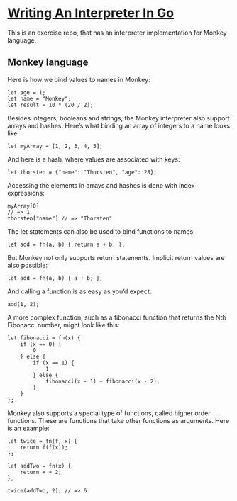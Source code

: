 # [Writing An Interpreter In Go](https://interpreterbook.com/)

This is an exercise repo, that has an interpreter implementation for Monkey language.

## Monkey language

Here is how we bind values to names in Monkey:
```
let age = 1;
let name = "Monkey";
let result = 10 * (20 / 2);
```

Besides integers, booleans and strings, the Monkey interpreter also support arrays and hashes. Here’s what binding an array of integers to a name looks like:
```
let myArray = [1, 2, 3, 4, 5];
```

And here is a hash, where values are associated with keys:
```
let thorsten = {"name": "Thorsten", "age": 28};
```

Accessing the elements in arrays and hashes is done with index expressions:
```
myArray[0]
// => 1
thorsten["name"] // => "Thorsten"
```

The let statements can also be used to bind functions to names:
```
let add = fn(a, b) { return a + b; };
```

But Monkey not only supports return statements. Implicit return values are also possible:
```
let add = fn(a, b) { a + b; };
```

And calling a function is as easy as you’d expect:
```
add(1, 2);
```

A more complex function, such as a fibonacci function that returns the Nth Fibonacci number,
might look like this:
```
let fibonacci = fn(x) {
    if (x == 0) {
        0
    } else {
        if (x == 1) {
            1
        } else {
            fibonacci(x - 1) + fibonacci(x - 2);
        }
    }
};
```

Monkey also supports a special type of functions, called higher order functions. These are
functions that take other functions as arguments. Here is an example:
```
let twice = fn(f, x) {
    return f(f(x));
};

let addTwo = fn(x) {
    return x + 2;
};

twice(addTwo, 2); // => 6
```
